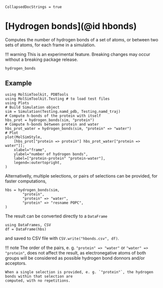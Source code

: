 ```@meta
CollapsedDocStrings = true
```

# [Hydrogen bonds](@id hbonds)

Computes the number of hydrogen bonds of a set of atoms, or between two sets 
of atoms, for each frame in a simulation.

!!! warning
    This is an experimental feature. Breaking changes may occur without 
    a breaking package release.

```@docs
hydrogen_bonds
```
## Example

```@example hbonds
using MolSimToolkit, PDBTools
using MolSimToolkit.Testing # to load test files
using Plots
# Build Simulation object
sim = Simulation(Testing.namd_pdb, Testing.namd_traj) 
# Compute h-bonds of the protein with itself
hbs_prot = hydrogen_bonds(sim, "protein")
# Compute h-bonds between protein and water
hbs_prot_water = hydrogen_bonds(sim, "protein" => "water")
# Plot 
plot(MolSimStyle, 
    [hbs_prot["protein => protein"] hbs_prot_water["protein => water"]];
    xlabel="frame",
    ylabel="number of hydrogen bonds",
    label=["protein-protein" "protein-water"],
    legend=:outertopright,
)
```

Alternativelly, multiple selections, or pairs of selections can be provided, for faster computations,
```@example hbonds
hbs = hydrogen_bonds(sim, 
        "protein", 
        "protein" => "water",
        "protein" => "resname POPC",
)
``` 
The result can be converted directly to a `DataFrame`
```@example hbonds
using DataFrames, CSV
df = DataFrame(hbs)
```
and saved to CSV file with `CSV.write("hbonds.csv", df)`.

!!! note
    The order of the pairs, e. g. `"protein" => "water"` or `"water" => "protein"`, does not affect the
    result, as electronegative atoms of both groups will be considered as possible hydrogen bond donnors and/or acceptors.

    When a single selection is provided, e. g. `"protein"`, the hydrogen bonds within that selection are
    computed, with no repetitions.



